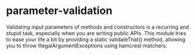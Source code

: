parameter-validation
====================

Validating input parameters of methods and constructors is a recurring and stupid task, especially when you are 		writing public APIs. This module tries to ease your life a bit by providing a static validateThat() method, allowing you to throw IllegalArgumentExceptions using hamcrest matchers.